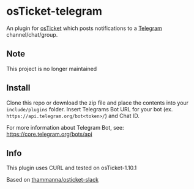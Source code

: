 osTicket-telegram
==============
An plugin for [osTicket](https://osticket.com) which posts notifications to a [Telegram](https://telegram.org) channel/chat/group.

## Note
This project is no longer maintained

Install
--------
Clone this repo or download the zip file and place the contents into your `include/plugins` folder.
Insert Telegrams Bot URL for your bot (ex. `https://api.telegram.org/bot<token>/`) and Chat ID.

For more information about Telegram Bot, see: https://core.telegram.org/bots/api

Info
------
This plugin uses CURL and tested on osTicket-1.10.1

Based on [thammanna/osticket-slack](https://github.com/thammanna/osticket-slack)
